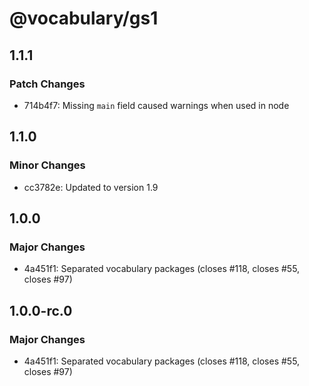 # @vocabulary/gs1

## 1.1.1

### Patch Changes

- 714b4f7: Missing `main` field caused warnings when used in node

## 1.1.0

### Minor Changes

- cc3782e: Updated to version 1.9

## 1.0.0

### Major Changes

- 4a451f1: Separated vocabulary packages (closes #118, closes #55, closes #97)

## 1.0.0-rc.0

### Major Changes

- 4a451f1: Separated vocabulary packages (closes #118, closes #55, closes #97)
